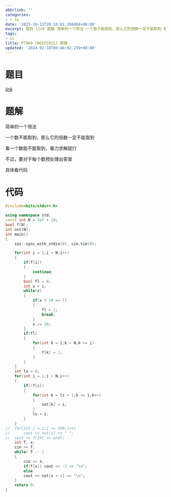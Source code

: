 ```yaml
---
abbrlink: ''
categories:
- - oi
date: '2023-10-13T20:10:01.280484+08:00'
excerpt: 题目 link 题解 简单的一个筛法 一个数不能取到，那么它的倍数一定不能取到 看一个数能不能取到，暴力求解就行 不过，要对于每个数预处理出答案 具体看代码 ...
tags:
- oi
title: P7960 [NOIP2021] 报数
updated: '2024-02-10T00:46:02.259+08:00'
---
```

# 题目

[link](https://www.luogu.com.cn/problem/P7960)

# 题解

简单的一个筛法

一个数不能取到，那么它的倍数一定不能取到

看一个数能不能取到，暴力求解就行

不过，要对于每个数预处理出答案

具体看代码

# 代码

```cpp
#include<bits/stdc++.h>

using namespace std;
const int N = 1e7 + 10;
bool f[N];
int nxt[N];
int main()
{
	ios::sync_with_stdio(0), cin.tie(0);

	for(int i = 1;i < N;i++)
	{
		if(f[i])
		{
			continue;
		}
		bool fl = 0;
		int x = i;
		while(x)
		{
			if(x % 10 == 7)
			{
				fl = 1;
				break;
			}
			x /= 10;
		}
		if(fl)
		{
			for(int k = i;k < N;k += i)
			{
				f[k] = 1;
			}
		}
	}
	int ls = 0;
	for(int i = 1;i < N;i++)
	{
		if(!f[i])
		{
			for(int k = ls + 1;k <= i;k++)
			{
				nxt[k] = i;
			}
			ls = i;
		}
	}
//	for(int i = 1;i <= 100;i++)
//		cout << nxt[i] << " "; 
//	cout << f[19] << endl;
	int T, x;
	cin >> T;
	while( T -- )
	{
		cin >> x;
		if(f[x]) cout << -1 << "\n";
		else
		cout << nxt[x + 1] << "\n";
	}
	return 0;
}
```
